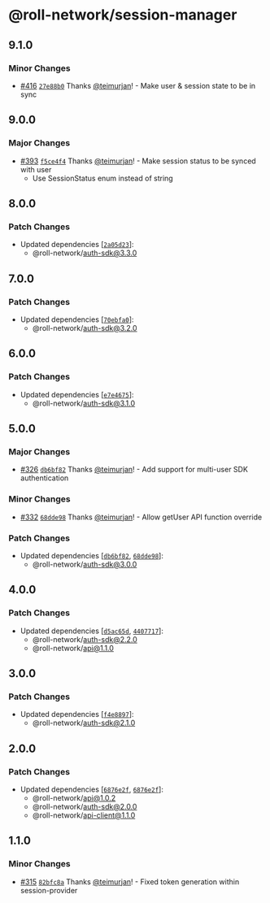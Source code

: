 # @roll-network/session-manager

## 9.1.0

### Minor Changes

- [#416](https://github.com/roll-network/tryrolljs/pull/416) [`27e88b0`](https://github.com/roll-network/tryrolljs/commit/27e88b07e36429d7fd7716a0f1c28a1bf0e3a95a) Thanks [@teimurjan](https://github.com/teimurjan)! - Make user & session state to be in sync

## 9.0.0

### Major Changes

- [#393](https://github.com/roll-network/tryrolljs/pull/393) [`f5ce4f4`](https://github.com/roll-network/tryrolljs/commit/f5ce4f4ca9aad7e8e903986223bb89545e364f9e) Thanks [@teimurjan](https://github.com/teimurjan)! - Make session status to be synced with user
  - Use SessionStatus enum instead of string

## 8.0.0

### Patch Changes

- Updated dependencies [[`2a05d23`](https://github.com/roll-network/tryrolljs/commit/2a05d23ae940ece93b5ba52a26ea0f2bba7bc201)]:
  - @roll-network/auth-sdk@3.3.0

## 7.0.0

### Patch Changes

- Updated dependencies [[`70ebfa0`](https://github.com/roll-network/tryrolljs/commit/70ebfa06259063e58fe9ad969d578a318c7b3ddb)]:
  - @roll-network/auth-sdk@3.2.0

## 6.0.0

### Patch Changes

- Updated dependencies [[`e7e4675`](https://github.com/roll-network/tryrolljs/commit/e7e467541960f9269828389c5705d6715797caeb)]:
  - @roll-network/auth-sdk@3.1.0

## 5.0.0

### Major Changes

- [#326](https://github.com/roll-network/tryrolljs/pull/326) [`db6bf82`](https://github.com/roll-network/tryrolljs/commit/db6bf82a664e3cece3d8f4b4df09b2f496ff7b69) Thanks [@teimurjan](https://github.com/teimurjan)! - Add support for multi-user SDK authentication

### Minor Changes

- [#332](https://github.com/roll-network/tryrolljs/pull/332) [`68dde98`](https://github.com/roll-network/tryrolljs/commit/68dde980d6a8416e9719c3d6068b51f5da9f316b) Thanks [@teimurjan](https://github.com/teimurjan)! - Allow getUser API function override

### Patch Changes

- Updated dependencies [[`db6bf82`](https://github.com/roll-network/tryrolljs/commit/db6bf82a664e3cece3d8f4b4df09b2f496ff7b69), [`68dde98`](https://github.com/roll-network/tryrolljs/commit/68dde980d6a8416e9719c3d6068b51f5da9f316b)]:
  - @roll-network/auth-sdk@3.0.0

## 4.0.0

### Patch Changes

- Updated dependencies [[`d5ac65d`](https://github.com/roll-network/tryrolljs/commit/d5ac65df5c117bcef4f7a2464b9f470ec792cfbf), [`4407717`](https://github.com/roll-network/tryrolljs/commit/440771760ad054927df8e855840befd46878afac)]:
  - @roll-network/auth-sdk@2.2.0
  - @roll-network/api@1.1.0

## 3.0.0

### Patch Changes

- Updated dependencies [[`f4e8897`](https://github.com/roll-network/tryrolljs/commit/f4e889701d6223d752c3a495afb43641d9803449)]:
  - @roll-network/auth-sdk@2.1.0

## 2.0.0

### Patch Changes

- Updated dependencies [[`6876e2f`](https://github.com/roll-network/tryrolljs/commit/6876e2fdf2dec19b8f6978c71d0ea96d45b0570a), [`6876e2f`](https://github.com/roll-network/tryrolljs/commit/6876e2fdf2dec19b8f6978c71d0ea96d45b0570a)]:
  - @roll-network/api@1.0.2
  - @roll-network/auth-sdk@2.0.0
  - @roll-network/api-client@1.1.0

## 1.1.0

### Minor Changes

- [#315](https://github.com/TuringAdvisoryGroup/tryrolljs/pull/315) [`82bfc8a`](https://github.com/TuringAdvisoryGroup/tryrolljs/commit/82bfc8a8260ef40801c9d8c1c50aedfad9d3193a) Thanks [@teimurjan](https://github.com/teimurjan)! - Fixed token generation within session-provider
